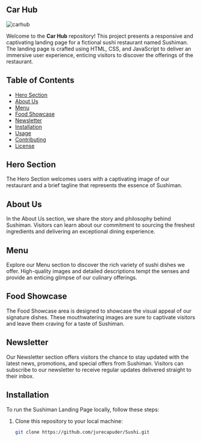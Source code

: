 ## Car Hub

![carhub](https://github.com/jurecapuder/CarShowcase/assets/127134124/a18f2c68-ad6c-465a-ab2d-3aa44a65678c)

Welcome to the **Car Hub** repository! This project presents a responsive and captivating landing page for a fictional sushi restaurant named Sushiman. The landing page is crafted using HTML, CSS, and JavaScript to deliver an immersive user experience, enticing visitors to discover the offerings of the restaurant.

## Table of Contents

- [Hero Section](#hero-section)
- [About Us](#about-us)
- [Menu](#menu)
- [Food Showcase](#food-showcase)
- [Newsletter](#newsletter)
- [Installation](#installation)
- [Usage](#usage)
- [Contributing](#contributing)
- [License](#license)

## Hero Section

The Hero Section welcomes users with a captivating image of our restaurant and a brief tagline that represents the essence of Sushiman.

## About Us

In the About Us section, we share the story and philosophy behind Sushiman. Visitors can learn about our commitment to sourcing the freshest ingredients and delivering an exceptional dining experience.

## Menu

Explore our Menu section to discover the rich variety of sushi dishes we offer. High-quality images and detailed descriptions tempt the senses and provide an enticing glimpse of our culinary offerings.

## Food Showcase

The Food Showcase area is designed to showcase the visual appeal of our signature dishes. These mouthwatering images are sure to captivate visitors and leave them craving for a taste of Sushiman.

## Newsletter

Our Newsletter section offers visitors the chance to stay updated with the latest news, promotions, and special offers from Sushiman. Visitors can subscribe to our newsletter to receive regular updates delivered straight to their inbox.

## Installation

To run the Sushiman Landing Page locally, follow these steps:

1. Clone this repository to your local machine:

   ```bash
   git clone https://github.com/jurecapuder/Sushi.git

